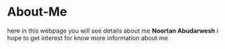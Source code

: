 # About-Me

 here in this webpage you will see details about me **Noortan Abudarwesh** i hope to get interest for know more information  about me 
